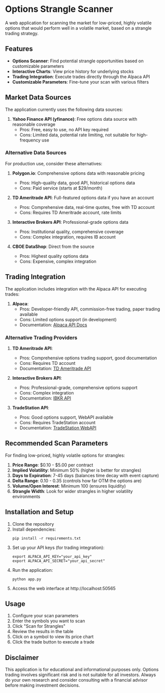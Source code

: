 # Options Strangle Scanner

A web application for scanning the market for low-priced, highly volatile options that would perform well in a volatile market, based on a strangle trading strategy.

## Features

- **Options Scanner**: Find potential strangle opportunities based on customizable parameters
- **Interactive Charts**: View price history for underlying stocks
- **Trading Integration**: Execute trades directly through the Alpaca API
- **Customizable Parameters**: Fine-tune your scan with various filters

## Market Data Sources

The application currently uses the following data sources:

1. **Yahoo Finance API (yfinance)**: Free options data source with reasonable coverage
   - Pros: Free, easy to use, no API key required
   - Cons: Limited data, potential rate limiting, not suitable for high-frequency use

### Alternative Data Sources

For production use, consider these alternatives:

1. **Polygon.io**: Comprehensive options data with reasonable pricing
   - Pros: High-quality data, good API, historical options data
   - Cons: Paid service (starts at $29/month)

2. **TD Ameritrade API**: Full-featured options data if you have an account
   - Pros: Comprehensive data, real-time quotes, free with TD account
   - Cons: Requires TD Ameritrade account, rate limits

3. **Interactive Brokers API**: Professional-grade options data
   - Pros: Institutional quality, comprehensive coverage
   - Cons: Complex integration, requires IB account

4. **CBOE DataShop**: Direct from the source
   - Pros: Highest quality options data
   - Cons: Expensive, complex integration

## Trading Integration

The application includes integration with the Alpaca API for executing trades:

1. **Alpaca**:
   - Pros: Developer-friendly API, commission-free trading, paper trading available
   - Cons: Limited options support (in development)
   - Documentation: [Alpaca API Docs](https://alpaca.markets/docs/api-documentation/)

### Alternative Trading Providers

1. **TD Ameritrade API**:
   - Pros: Comprehensive options trading support, good documentation
   - Cons: Requires TD account
   - Documentation: [TD Ameritrade API](https://developer.tdameritrade.com/apis)

2. **Interactive Brokers API**:
   - Pros: Professional-grade, comprehensive options support
   - Cons: Complex integration
   - Documentation: [IBKR API](https://www.interactivebrokers.com/en/index.php?f=5041)

3. **TradeStation API**:
   - Pros: Good options support, WebAPI available
   - Cons: Requires TradeStation account
   - Documentation: [TradeStation WebAPI](https://www.tradestation.com/technology/webapi/)

## Recommended Scan Parameters

For finding low-priced, highly volatile options for strangles:

1. **Price Range**: $0.10 - $5.00 per contract
2. **Implied Volatility**: Minimum 50% (higher is better for strangles)
3. **Days to Expiration**: 7-45 days (balances time decay with event capture)
4. **Delta Range**: 0.10 - 0.35 (controls how far OTM the options are)
5. **Volume/Open Interest**: Minimum 100 (ensures liquidity)
6. **Strangle Width**: Look for wider strangles in higher volatility environments

## Installation and Setup

1. Clone the repository
2. Install dependencies:
   ```
   pip install -r requirements.txt
   ```
3. Set up your API keys (for trading integration):
   ```
   export ALPACA_API_KEY="your_api_key"
   export ALPACA_API_SECRET="your_api_secret"
   ```
4. Run the application:
   ```
   python app.py
   ```
5. Access the web interface at http://localhost:50565

## Usage

1. Configure your scan parameters
2. Enter the symbols you want to scan
3. Click "Scan for Strangles"
4. Review the results in the table
5. Click on a symbol to view its price chart
6. Click the trade button to execute a trade

## Disclaimer

This application is for educational and informational purposes only. Options trading involves significant risk and is not suitable for all investors. Always do your own research and consider consulting with a financial advisor before making investment decisions.